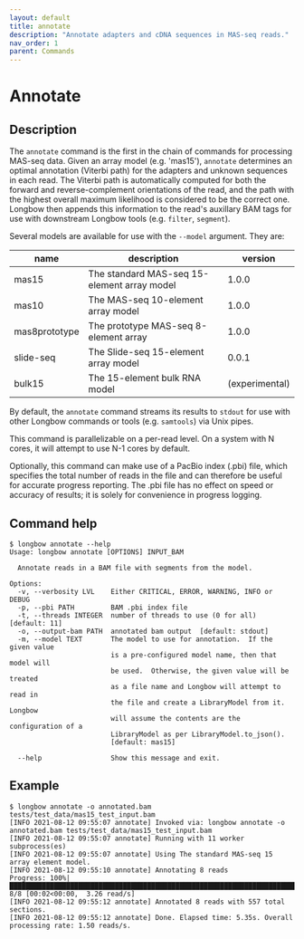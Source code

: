 ```yaml
---
layout: default
title: annotate
description: "Annotate adapters and cDNA sequences in MAS-seq reads."
nav_order: 1
parent: Commands
---
```


# Annotate

## Description

The `annotate` command is the first in the chain of commands for processing MAS-seq data. Given an array model (e.g. 'mas15'), `annotate` determines an optimal annotation (Viterbi path) for the adapters and unknown sequences in each read. The Viterbi path is automatically computed for both the forward and reverse-complement orientations of the read, and the path with the highest overall maximum likelihood is considered to be the correct one.  Longbow then appends this information to the read's auxillary BAM tags for use with downstream Longbow tools (e.g. `filter`, `segment`).

Several models are available for use with the `--model` argument.  They are:

| name          | description                                 | version        |
|---------------|---------------------------------------------|----------------|
| mas15         | The standard MAS-seq 15-element array model | 1.0.0          |
| mas10         | The MAS-seq 10-element array model          | 1.0.0          |
| mas8prototype | The prototype MAS-seq 8-element array       | 1.0.0          |
| slide-seq     | The Slide-seq 15-element array model        | 0.0.1          |
| bulk15        | The 15-element bulk RNA model               | (experimental) |

By default, the `annotate` command streams its results to `stdout` for use with other Longbow commands or tools (e.g. `samtools`) via Unix pipes.

This command is parallelizable on a per-read level.  On a system with N cores, it will attempt to use N-1 cores by default.

Optionally, this command can make use of a PacBio index (.pbi) file, which specifies the total number of reads in the file and can therefore be useful for accurate progress reporting.  The .pbi file has no effect on speed or accuracy of results; it is solely for convenience in progress logging.

## Command help

```shell
$ longbow annotate --help
Usage: longbow annotate [OPTIONS] INPUT_BAM

  Annotate reads in a BAM file with segments from the model.

Options:
  -v, --verbosity LVL    Either CRITICAL, ERROR, WARNING, INFO or DEBUG
  -p, --pbi PATH         BAM .pbi index file
  -t, --threads INTEGER  number of threads to use (0 for all)  [default: 11]
  -o, --output-bam PATH  annotated bam output  [default: stdout]
  -m, --model TEXT       The model to use for annotation.  If the given value
                         is a pre-configured model name, then that model will
                         be used.  Otherwise, the given value will be treated
                         as a file name and Longbow will attempt to read in
                         the file and create a LibraryModel from it.  Longbow
                         will assume the contents are the configuration of a
                         LibraryModel as per LibraryModel.to_json().
                         [default: mas15]

  --help                 Show this message and exit.
```

## Example

```shell
$ longbow annotate -o annotated.bam tests/test_data/mas15_test_input.bam
[INFO 2021-08-12 09:55:07 annotate] Invoked via: longbow annotate -o annotated.bam tests/test_data/mas15_test_input.bam
[INFO 2021-08-12 09:55:07 annotate] Running with 11 worker subprocess(es)
[INFO 2021-08-12 09:55:07 annotate] Using The standard MAS-seq 15 array element model.
[INFO 2021-08-12 09:55:10 annotate] Annotating 8 reads
Progress: 100%|████████████████████████████████████████████████████████████████████████████████| 8/8 [00:02<00:00,  3.26 read/s]
[INFO 2021-08-12 09:55:12 annotate] Annotated 8 reads with 557 total sections.
[INFO 2021-08-12 09:55:12 annotate] Done. Elapsed time: 5.35s. Overall processing rate: 1.50 reads/s.
```